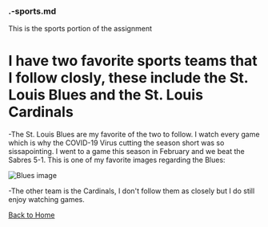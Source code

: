 ### .-sports.md
This is the sports portion of the assignment

# I have two favorite sports teams that I follow closly, these include the St. Louis Blues and the St. Louis Cardinals

-The St. Louis Blues are my favorite of the two to follow. I watch every game which is why the COVID-19 Virus cutting the season short was so sissapointing. I went to a game this season in February and we beat the Sabres 5-1. This is one of my favorite images regarding the Blues:

![Blues image](https://www.google.com/url?sa=i&url=https%3A%2F%2Fwww.stltoday.com%2Fsports%2Fhockey%2Fprofessional%2Fat-last-the-st-louis-blues-are-first%2Farticle_c2952f1d-3cc7-5447-8671-3637e323166c.html&psig=AOvVaw0u7raadFBSS5Z6zBOQTsYA&ust=1589080621660000&source=images&cd=vfe&ved=0CAIQjRxqFwoTCJj27uPopekCFQAAAAAdAAAAABAD)

-The other team is the Cardinals, I don't follow them as closely but I do still enjoy watching games. 


[Back to Home](https://github.com/kalley810/Final-Project)
